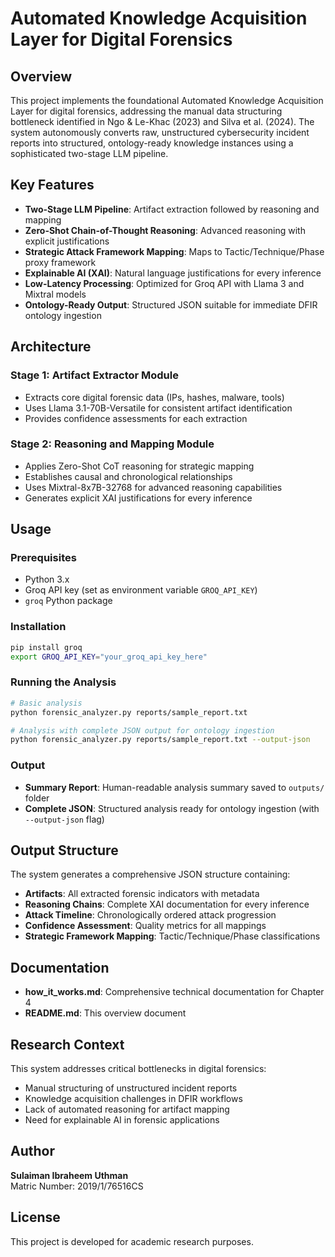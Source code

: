 # Automated Knowledge Acquisition Layer for Digital Forensics

## Overview

This project implements the foundational Automated Knowledge Acquisition Layer for digital forensics, addressing the manual data structuring bottleneck identified in Ngo & Le-Khac (2023) and Silva et al. (2024). The system autonomously converts raw, unstructured cybersecurity incident reports into structured, ontology-ready knowledge instances using a sophisticated two-stage LLM pipeline.

## Key Features

- **Two-Stage LLM Pipeline**: Artifact extraction followed by reasoning and mapping
- **Zero-Shot Chain-of-Thought Reasoning**: Advanced reasoning with explicit justifications
- **Strategic Attack Framework Mapping**: Maps to Tactic/Technique/Phase proxy framework
- **Explainable AI (XAI)**: Natural language justifications for every inference
- **Low-Latency Processing**: Optimized for Groq API with Llama 3 and Mixtral models
- **Ontology-Ready Output**: Structured JSON suitable for immediate DFIR ontology ingestion

## Architecture

### Stage 1: Artifact Extractor Module
- Extracts core digital forensic data (IPs, hashes, malware, tools)
- Uses Llama 3.1-70B-Versatile for consistent artifact identification
- Provides confidence assessments for each extraction

### Stage 2: Reasoning and Mapping Module
- Applies Zero-Shot CoT reasoning for strategic mapping
- Establishes causal and chronological relationships
- Uses Mixtral-8x7B-32768 for advanced reasoning capabilities
- Generates explicit XAI justifications for every inference

## Usage

### Prerequisites
- Python 3.x
- Groq API key (set as environment variable `GROQ_API_KEY`)
- `groq` Python package

### Installation
```bash
pip install groq
export GROQ_API_KEY="your_groq_api_key_here"
```

### Running the Analysis
```bash
# Basic analysis
python forensic_analyzer.py reports/sample_report.txt

# Analysis with complete JSON output for ontology ingestion
python forensic_analyzer.py reports/sample_report.txt --output-json
```

### Output
- **Summary Report**: Human-readable analysis summary saved to `outputs/` folder
- **Complete JSON**: Structured analysis ready for ontology ingestion (with `--output-json` flag)

## Output Structure

The system generates a comprehensive JSON structure containing:

- **Artifacts**: All extracted forensic indicators with metadata
- **Reasoning Chains**: Complete XAI documentation for every inference
- **Attack Timeline**: Chronologically ordered attack progression
- **Confidence Assessment**: Quality metrics for all mappings
- **Strategic Framework Mapping**: Tactic/Technique/Phase classifications

## Documentation

- **how_it_works.md**: Comprehensive technical documentation for Chapter 4
- **README.md**: This overview document

## Research Context

This system addresses critical bottlenecks in digital forensics:
- Manual structuring of unstructured incident reports
- Knowledge acquisition challenges in DFIR workflows
- Lack of automated reasoning for artifact mapping
- Need for explainable AI in forensic applications

## Author

**Sulaiman Ibraheem Uthman**  
Matric Number: 2019/1/76516CS

## License

This project is developed for academic research purposes.